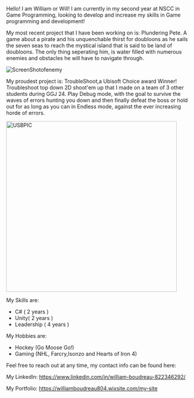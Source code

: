 Hello! I am William or Will! I am currently in my second year at NSCC in Game Programming, looking to develop and increase my skills in Game programming and development!

My most recent project that I have been working on is: Plundering Pete. A game about a pirate and his unquenchable thirst for doubloons as he sails the seven seas to reach the mystical island that is said to be land of doubloons. The only thing seperating him, is water filled with numerous enemies and obstacles he will have to navigate through.

![ScreenShotofenemy](https://github.com/user-attachments/assets/40333150-cd94-4014-abab-86b61741b929)

My proudest project is: TroubleShoot,a Ubisoft Choice award Winner! Troubleshoot top down 2D shoot'em up that I made on a team of 3 other students during GGJ 24. Play Debug mode, with the goal to survive the waves of errors hunting you down and then finally defeat the boss or hold out for as long as you can in Endless mode, against the ever increasing horde of errors.

<img width="458" alt="USBPIC" src="https://github.com/user-attachments/assets/2de0b13f-a2a3-4ec0-820e-d4628c5eb9cb">


My Skills are:
- C# ( 2 years )
- Unity( 2 years )
- Leadership ( 4 years )

My Hobbies are:
- Hockey (Go Moose Go!)
- Gaming (NHL, Farcry,Isonzo and Hearts of Iron 4)

Feel free to reach out at any time, my contact info can be found here:
 
 My LinkedIn: https://www.linkedin.com/in/william-boudreau-822346292/
 
 My Portfolio: https://williamboudreau804.wixsite.com/my-site
<!---
WillBoudreau/WillBoudreau is a ✨ special ✨ repository because its `README.md` (this file) appears on your GitHub profile.
You can click the Preview link to take a look at your changes.
--->
